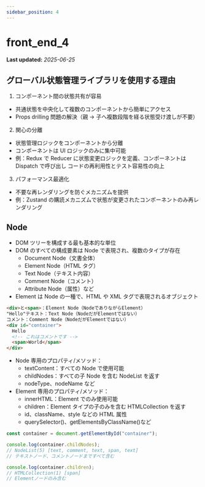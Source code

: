 ```yaml
---
sidebar_position: 4
---
```


# front_end_4

**Last updated:** _2025-06-25_

## グローバル状態管理ライブラリを使用する理由

1. コンポーネント間の状態共有が容易

- 共通状態を中央化して複数のコンポーネントから簡単にアクセス
- Props drilling 問題の解決（親 → 子へ複数段階を経る状態受け渡しが不要）

2. 関心の分離

- 状態管理ロジックをコンポーネントから分離
- コンポーネントは UI ロジックのみに集中可能
- 例：Redux で Reducer に状態変更ロジックを定義、コンポーネントは Dispatch で呼び出し
  コードの再利用性とテスト容易性の向上

3. パフォーマンス最適化

- 不要な再レンダリングを防ぐメカニズムを提供
- 例：Zustand の購読メカニズムで状態が変更されたコンポーネントのみ再レンダリング

## Node

- DOM ツリーを構成する最も基本的な単位
- DOM のすべての構成要素は Node で表現され、複数のタイプが存在
  - Document Node（文書全体）
  - Element Node（HTML タグ）
  - Text Node（テキスト内容）
  - Comment Node（コメント）
  - Attribute Node（属性）など
- Element は Node の一種で、HTML や XML タグで表現されるオブジェクト

```HTML
<div>と<span>：Element Node（NodeでありながらElement）
"Hello"テキスト：Text Node（NodeだがElementではない）
コメント：Comment Node（NodeだがElementではない）
<div id="container">
  Hello
  <!-- これはコメントです -->
  <span>World</span>
</div>
```

- Node 専用のプロパティ/メソッド：
  - textContent：すべての Node で使用可能
  - childNodes：すべての子 Node を含む NodeList を返す
  - nodeType、nodeName など
- Element 専用のプロパティ/メソッド：
  - innerHTML：Element でのみ使用可能
  - children：Element タイプの子のみを含む HTMLCollection を返す
  - id、className、style などの HTML 属性
  - querySelector()、getElementsByClassName()など

```javascript
const container = document.getElementById("container");

console.log(container.childNodes);
// NodeList(5) [text, comment, text, span, text]
// テキストノード、コメントノードまですべて含む

console.log(container.children);
// HTMLCollection(1) [span]
// Elementノードのみ含む
```
